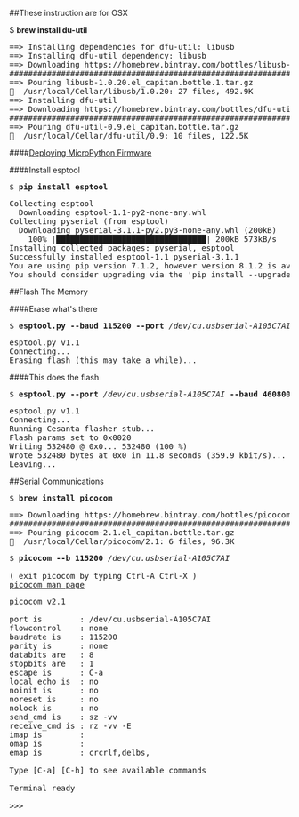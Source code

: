 ##These instruction are for OSX

$ <b>brew install du-util</b>
<pre>
==> Installing dependencies for dfu-util: libusb
==> Installing dfu-util dependency: libusb
==> Downloading https://homebrew.bintray.com/bottles/libusb-1.0.20.el_capitan.bottle.1.tar.gz
######################################################################## 100.0%
==> Pouring libusb-1.0.20.el_capitan.bottle.1.tar.gz
🍺  /usr/local/Cellar/libusb/1.0.20: 27 files, 492.9K
==> Installing dfu-util
==> Downloading https://homebrew.bintray.com/bottles/dfu-util-0.9.el_capitan.bottle.tar.gz
######################################################################## 100.0%
==> Pouring dfu-util-0.9.el_capitan.bottle.tar.gz
🍺  /usr/local/Cellar/dfu-util/0.9: 10 files, 122.5K
</pre>

####[Deploying MicroPython Firmware](http://docs.micropython.org/en/latest/esp8266/esp8266/tutorial/intro.html#deploying-the-firmware)

####Install esptool
<pre>
$ <b>pip install esptool</b>
</pre>
<pre>
Collecting esptool
  Downloading esptool-1.1-py2-none-any.whl
Collecting pyserial (from esptool)
  Downloading pyserial-3.1.1-py2.py3-none-any.whl (200kB)
    100% |████████████████████████████████| 200kB 573kB/s 
Installing collected packages: pyserial, esptool
Successfully installed esptool-1.1 pyserial-3.1.1
You are using pip version 7.1.2, however version 8.1.2 is available.
You should consider upgrading via the 'pip install --upgrade pip' command.
</pre>

##Flash The Memory

####Erase what's there  
<pre>
$ <b>esptool.py --baud 115200 --port</b> <em>/dev/cu.usbserial-A105C7AI</em> <b>erase_flash</b>
</pre>
<pre>
esptool.py v1.1
Connecting...
Erasing flash (this may take a while)...
</pre>

####This does the flash  
<pre>
$ <b>esptool.py --port</b> <em>/dev/cu.usbserial-A105C7AI</em> <b>--baud 460800 write_flash --flash_size=8m 0</b> <em>~/downloads/esp8266-20160824-v1.8.3-43-g6562076.bin</em>  
</pre>
<pre>
esptool.py v1.1
Connecting...
Running Cesanta flasher stub...
Flash params set to 0x0020
Writing 532480 @ 0x0... 532480 (100 %)
Wrote 532480 bytes at 0x0 in 11.8 seconds (359.9 kbit/s)...
Leaving...
</pre>

##Serial Communications
<pre>
$ <b>brew install picocom</b>
</pre>
<pre>
==> Downloading https://homebrew.bintray.com/bottles/picocom-2.1.el_capitan.bottle.tar.gz
######################################################################## 100.0%
==> Pouring picocom-2.1.el_capitan.bottle.tar.gz
🍺  /usr/local/Cellar/picocom/2.1: 6 files, 96.3K
</pre>

<pre>
$ <b>picocom --b 115200</b> <em>/dev/cu.usbserial-A105C7AI</em>

( exit picocom by typing Ctrl-A Ctrl-X )
<a href=http://linux.die.net/man/8/picocom>picocom man page</a>
</pre>
<pre>
picocom v2.1

port is        : /dev/cu.usbserial-A105C7AI
flowcontrol    : none
baudrate is    : 115200
parity is      : none
databits are   : 8
stopbits are   : 1
escape is      : C-a
local echo is  : no
noinit is      : no
noreset is     : no
nolock is      : no
send_cmd is    : sz -vv
receive_cmd is : rz -vv -E
imap is        : 
omap is        : 
emap is        : crcrlf,delbs,

Type [C-a] [C-h] to see available commands

Terminal ready

>>> 
</pre>
